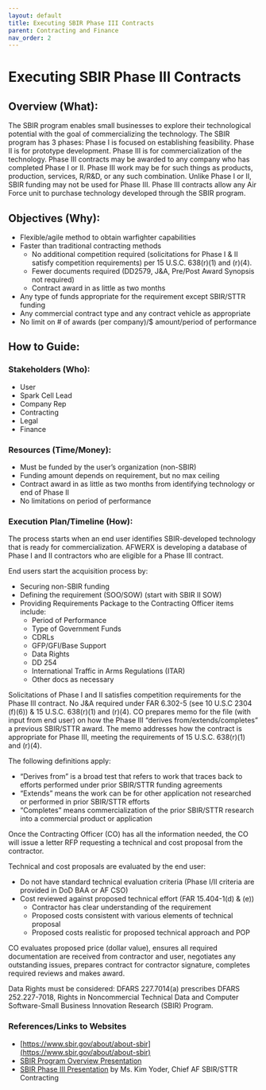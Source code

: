 ```yaml
---
layout: default
title: Executing SBIR Phase III Contracts
parent: Contracting and Finance
nav_order: 2
---
```


# Executing SBIR Phase III Contracts

## Overview (What):

The SBIR program enables small businesses to explore their technological potential with the goal of commercializing the technology.  The SBIR program has 3 phases: Phase I is focused on establishing feasibility.  Phase II is for prototype development.  Phase III is for commercialization of the technology.  Phase III contracts may be awarded to any company who has completed Phase I or II.  Phase III work may be for such things as products, production, services, R/R&D, or any such combination.  Unlike Phase I or II, SBIR funding may not be used for Phase III.  Phase III contracts allow any Air Force unit to purchase technology developed through the SBIR program.

## Objectives (Why):

*   Flexible/agile method to obtain warfighter capabilities
*   Faster than traditional contracting methods
    *   No additional competition required (solicitations for Phase I & II satisfy competition requirements) per 15 U.S.C. 638(r)(1) and (r)(4).
    *   Fewer documents required (DD2579, J&A, Pre/Post Award Synopsis not required)
    *   Contract award in as little as two months
*   Any type of funds appropriate for the requirement except SBIR/STTR funding
*   Any commercial contract type and any contract vehicle as appropriate
*   No limit on # of awards (per company)/$ amount/period of performance

## How to Guide:

### Stakeholders (Who):

*   User
*   Spark Cell Lead
*   Company Rep
*   Contracting
*   Legal
*   Finance

### Resources (Time/Money):

*   Must be funded by the user’s organization (non-SBIR)
*   Funding amount depends on requirement, but no max ceiling
*   Contract award in as little as two months from identifying technology or end of Phase II
*   No limitations on period of performance


### Execution Plan/Timeline (How):

The process starts when an end user identifies SBIR-developed technology that is ready for commercialization. AFWERX is developing a database of Phase I and II contractors who are eligible for a Phase III contract.

End users start the acquisition process by:

*   Securing non-SBIR funding
*   Defining the requirement (SOO/SOW)  (start with SBIR II SOW)
*   Providing Requirements Package to the Contracting Officer items include:
    *   Period of Performance
    *   Type of Government Funds
    *   CDRLs
    *   GFP/GFI/Base Support
    *   Data Rights
    *   DD 254
    *   International Traffic in Arms Regulations (ITAR)
    *   Other docs as necessary

Solicitations of Phase I and II satisfies competition requirements for the Phase III contract. No J&A required under FAR 6.302-5 (see 10 U.S.C 2304 (f)(6)) & 15 U.S.C. 638(r)(1) and (r)(4).  CO prepares memo for the file (with input from end user) on how the Phase III “derives from/extends/completes” a previous SBIR/STTR award.  The memo addresses how the contract is appropriate for Phase III, meeting the requirements of 15 U.S.C. 638(r)(1) and (r)(4).

The following definitions apply:

*   “Derives from” is a broad test that refers to work that traces back to efforts performed under prior SBIR/STTR funding agreements
*   “Extends” means the work can be for other application not researched or performed in prior SBIR/STTR efforts
*   “Completes” means commercialization of the prior SBIR/STTR research into a commercial product or application

Once the Contracting Officer (CO) has all the information needed, the CO will issue a letter RFP requesting a technical and cost proposal from the contractor.

Technical and cost proposals are evaluated by the end user:

*   Do not have standard technical evaluation criteria (Phase I/II criteria are provided in DoD BAA or AF CSO)
*   Cost reviewed against proposed technical effort (FAR 15.404-1(d) & (e))
    *   Contractor has clear understanding of the requirement
    *   Proposed costs consistent with various elements of technical proposal
    *   Proposed costs realistic for proposed technical approach and POP

CO evaluates proposed price (dollar value), ensures all required documentation are received from contractor and user, negotiates any outstanding issues, prepares contract for contractor signature, completes required reviews and makes award.

Data Rights must be considered:  DFARS 227.7014(a) prescribes DFARS 252.227-7018, Rights in Noncommercial Technical Data and Computer Software-Small Business Innovation Research (SBIR) Program.

### References/Links to Websites

*  [https://www.sbir.gov/about/about-sbir](https://www.sbir.gov/about/about-sbir)
*  [SBIR Program Overview Presentation](https://www.sbir.gov/sites/default/files/SBIR%20Overview-%20DEC%202016.pptx)
*  [SBIR Phase III Presentation](https://cs2.eis.af.mil/sites/10074/afcc/AFICC/DS/Briefings/2.%20WOATS%202019%20Day%201/3.%20%20SBIR%20Phase%20III%20Brief.pptx) by Ms. Kim Yoder, Chief AF SBIR/STTR Contracting
